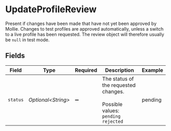 # UpdateProfileReview

Present if changes have been made that have not yet been approved by Mollie. Changes to test profiles are approved automatically, unless a switch to a live profile has been requested. The review object will therefore usually be `null` in test mode.


## Fields

| Field                                                                       | Type                                                                        | Required                                                                    | Description                                                                 | Example                                                                     |
| --------------------------------------------------------------------------- | --------------------------------------------------------------------------- | --------------------------------------------------------------------------- | --------------------------------------------------------------------------- | --------------------------------------------------------------------------- |
| `status`                                                                    | *Optional\<String>*                                                         | :heavy_minus_sign:                                                          | The status of the requested changes.<br/><br/>Possible values: `pending` `rejected` | pending                                                                     |